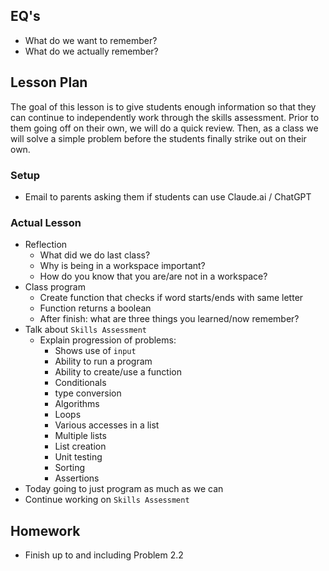 ## EQ's

- What do we want to remember?
- What do we actually remember?

## Lesson Plan

The goal of this lesson is to give students enough information so that they can
continue to independently work through the skills assessment. Prior to them
going off on their own, we will do a quick review. Then, as a class we will
solve a simple problem before the students finally strike out on their own.

### Setup

- Email to parents asking them if students can use Claude.ai / ChatGPT

### Actual Lesson

- Reflection
    - What did we do last class?
    - Why is being in a workspace important?
    - How do you know that you are/are not in a workspace?
- Class program
    - Create function that checks if word starts/ends with same letter
    - Function returns a boolean
    - After finish: what are three things you learned/now remember?
- Talk about `Skills Assessment`
    - Explain progression of problems:
        - Shows use of `input`
        - Ability to run a program
        - Ability to create/use a function
        - Conditionals
        - type conversion
        - Algorithms
        - Loops
        - Various accesses in a list
        - Multiple lists
        - List creation
        - Unit testing
        - Sorting
        - Assertions
- Today going to just program as much as we can
- Continue working on `Skills Assessment`

## Homework

- Finish up to and including Problem 2.2
